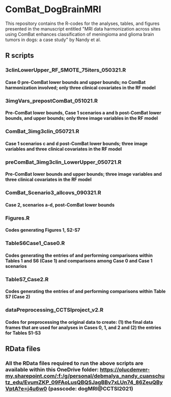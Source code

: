 # ComBat_DogBrainMRI
This repository contains the R-codes for the analyses, tables, and figures presented in the manuscript entitled "MRI data harmonization across sites using ComBat enhances classification of meningioma and glioma brain tumors in dogs: a case study" by Nandy et al.

## R scripts

### 3clinLowerUpper_RF_SMOTE_75iters_050321.R

  #### Case 0 pre-ComBat lower bounds and upper bounds; no ComBat harmonization involved; only three clinical covariates in the RF model 
  
### 3imgVars_prepostComBat_051021.R
  #### Pre-ComBat lower bounds, Case 1 scenarios a and b post-ComBat lower bounds, and upper bounds; only three image variables in the RF model
  
### ComBat_3img3clin_050721.R 
  #### Case 1 scenarios c and d post-ComBat lower bounds; three image variables and three clinical covariates in the RF model
  
### preComBat_3img3clin_LowerUpper_050721.R
  #### Pre-ComBat lower bounds and upper bounds; three image variables and three clinical covariates in the RF model

### ComBat_Scenario3_allcovs_090321.R
  #### Case 2, scenarios a-d, post-ComBat lower bounds
  
### Figures.R
  #### Codes generating Figures 1, S2-S7
  
### TableS6Case1_Case0.R
  #### Codes generating the entries of and performing comparisons within Tables 1 and S6 (Case 1) and comparisons among Case 0 and Case 1 scenarios
  
### TableS7_Case2.R
  #### Codes generating the entries of and performing comparisons within Table S7 (Case 2)
  
### dataPreprocessing_CCTSIproject_v2.R
  #### Codes for preprocessing the original data to create: (1) the final data frames that are used for analyses in Cases 0, 1, and 2 and (2) the entries for Tables S1-S3 

## RData files
   ### All the RData files required to run the above scripts are available within this OneDrive folder: https://olucdenver-my.sharepoint.com/:f:/g/personal/debmalya_nandy_cuanschutz_edu/EvumZKP_09FAoLusQBQSJagBBv7xLUn74_86ZeuQByVptA?e=j4u6w0 (passcode: dogMRI@CCTSI2021)
